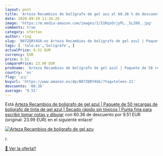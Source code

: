 ```yaml
---
layout: post
title: 'Arteza Recambios de bolígrafo de gel azu al 60.36 % de descuento'
date: 2020-09-20 11:34:29
image: 'https://m.media-amazon.com/images/I/51RqsOrjyPL._SL200_.jpg'
comments: true
category: ofertas
author: ring
slug: 'B07ZQRY4G6-es Arteza Recambios de bolígrafo de gel azul | Paquete de 50...'
tags: [ 'tole.es','bolígrafo', ]
actualPrice: 9.51 EUR
currency: EUR
price: 9.51
comparePrice: 23.99 EUR
prodname: 'Arteza Recambios de bolígrafo de gel azul | Paquete de 50 recargas de bolígrafo de tinta de gel azul | Secado rápido  sin tóxicos | Punta fina para escribir  tomar notas y dibujar'
country: 'es'
flag: '🇪🇸'
buyurl: 'https://www.amazon.es/dp/B07ZQRY4G6/?tag=tolees-21'
descuento: '60.36'
average: '9.51'
---
```


Está [Arteza Recambios de bolígrafo de gel azul | Paquete de 50 recargas de bolígrafo de tinta de gel azul | Secado rápido  sin tóxicos | Punta fina para escribir  tomar notas y dibujar](https://www.amazon.es/dp/B07ZQRY4G6/?tag=tolees-21) con 60.36 de descuento por 9.51 EUR (original: 23.99 EUR) en el siguiente enlace!

[![Arteza Recambios de bolígrafo de gel azu](https://m.media-amazon.com/images/I/51RqsOrjyPL._SL200_.jpg)](https://www.amazon.es/dp/B07ZQRY4G6/?tag=tolees-21)

ℹ️:


[🛒 Ver la oferta!!](https://www.amazon.es/dp/B07ZQRY4G6/?tag=tolees-21)

